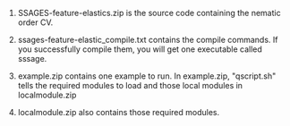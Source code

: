 1. SSAGES-feature-elastics.zip is the source code containing the nematic order CV.
2. ssages-feature-elastic_compile.txt contains the compile commands. If you successfully compile them, you will get one executable called sssage.

3. example.zip contains one example to run. In example.zip, "qscript.sh" tells the required modules to load and those local modules in localmodule.zip
4. localmodule.zip also contains those required modules.
